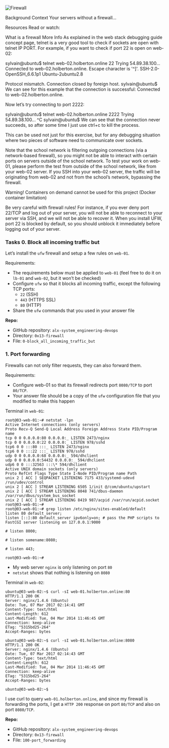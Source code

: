 ![Firewall](https://s3.amazonaws.com/intranet-projects-files/holbertonschool-sysadmin_devops/284/V1HjQ1Y.png)

Background Context
Your servers without a firewall…

Resources
Read or watch:

What is a firewall
More Info
As explained in the web stack debugging guide concept page, telnet is a very good tool to check if sockets are open with telnet IP PORT. For example, if you want to check if port 22 is open on web-02:

sylvain@ubuntu$ telnet web-02.holberton.online 22
Trying 54.89.38.100...
Connected to web-02.holberton.online.
Escape character is '^]'.
SSH-2.0-OpenSSH_6.6.1p1 Ubuntu-2ubuntu2.8

Protocol mismatch.
Connection closed by foreign host.
sylvain@ubuntu$
We can see for this example that the connection is successful: Connected to web-02.holberton.online.

Now let’s try connecting to port 2222:

sylvain@ubuntu$ telnet web-02.holberton.online 2222
Trying 54.89.38.100...
^C
sylvain@ubuntu$
We can see that the connection never succeeds, so after some time I just use ctrl+c to kill the process.

This can be used not just for this exercise, but for any debugging situation where two pieces of software need to communicate over sockets.

Note that the school network is filtering outgoing connections (via a network-based firewall), so you might not be able to interact with certain ports on servers outside of the school network. To test your work on web-01, please perform the test from outside of the school network, like from your web-02 server. If you SSH into your web-02 server, the traffic will be originating from web-02 and not from the school’s network, bypassing the firewall.

Warning!
Containers on demand cannot be used for this project (Docker container limitation)

Be very careful with firewall rules! For instance, if you ever deny port 22/TCP and log out of your server, you will not be able to reconnect to your server via SSH, and we will not be able to recover it. When you install UFW, port 22 is blocked by default, so you should unblock it immediately before logging out of your server.

### Tasks 0. Block all incoming traffic but

Let’s install the `ufw` firewall and setup a few rules on `web-01`.

Requirements:

- The requirements below must be applied to `web-01` (feel free to do it on `lb-01` and `web-02`, but it won’t be checked)
- Configure `ufw` so that it blocks all incoming traffic, except the following TCP ports:
	- `22` (SSH)
	- `443` (HTTPS SSL)
	- `80` (HTTP)
- Share the `ufw` commands that you used in your answer file

**Repo:**
- GitHub repository: `alx-system_engineering-devops`
- Directory: `0x13-firewall`
- File: `0-block_all_incoming_traffic_but`

### 1. Port forwarding

Firewalls can not only filter requests, they can also forward them.

Requirements:

- Configure web-01 so that its firewall redirects port `8080/TCP` to port `80/TCP`.
- Your answer file should be a copy of the `ufw` configuration file that you modified to make this happen

Terminal in `web-01`:

```
root@03-web-01:~# netstat -lpn
Active Internet connections (only servers)
Proto Recv-Q Send-Q Local Address Foreign Address State PID/Program name
tcp 0 0 0.0.0.0:80 0.0.0.0:_ LISTEN 2473/nginx
tcp 0 0 0.0.0.0:22 0.0.0.0:_ LISTEN 978/sshd
tcp6 0 0 :::80 :::_ LISTEN 2473/nginx
tcp6 0 0 :::22 :::_ LISTEN 978/sshd
udp 0 0 0.0.0.0:68 0.0.0.0:_ 594/dhclient
udp 0 0 0.0.0.0:54432 0.0.0.0:_ 594/dhclient
udp6 0 0 :::32563 :::\* 594/dhclient
Active UNIX domain sockets (only servers)
Proto RefCnt Flags Type State I-Node PID/Program name Path
unix 2 [ ACC ] SEQPACKET LISTENING 7175 433/systemd-udevd /run/udev/control
unix 2 [ ACC ] STREAM LISTENING 6505 1/init @/com/ubuntu/upstart
unix 2 [ ACC ] STREAM LISTENING 8048 741/dbus-daemon /var/run/dbus/system_bus_socket
unix 2 [ ACC ] STREAM LISTENING 8419 987/acpid /var/run/acpid.socket
root@03-web-01:~#
root@03-web-01:~# grep listen /etc/nginx/sites-enabled/default
listen 80 default_server;
listen [::]:80 default_server ipv6only=on; # pass the PHP scripts to FastCGI server listening on 127.0.0.1:9000

# listen 8000;

# listen somename:8080;

# listen 443;

root@03-web-01:~#
```

- My web server `nginx` is only listening on port `80`
- `netstat` shows that nothing is listening on `8080`

Terminal in `web-02`:

```
ubuntu@03-web-02:~$ curl -sI web-01.holberton.online:80
HTTP/1.1 200 OK
Server: nginx/1.4.6 (Ubuntu)
Date: Tue, 07 Mar 2017 02:14:41 GMT
Content-Type: text/html
Content-Length: 612
Last-Modified: Tue, 04 Mar 2014 11:46:45 GMT
Connection: keep-alive
ETag: "5315bd25-264"
Accept-Ranges: bytes

ubuntu@03-web-02:~$ curl -sI web-01.holberton.online:8080
HTTP/1.1 200 OK
Server: nginx/1.4.6 (Ubuntu)
Date: Tue, 07 Mar 2017 02:14:43 GMT
Content-Type: text/html
Content-Length: 612
Last-Modified: Tue, 04 Mar 2014 11:46:45 GMT
Connection: keep-alive
ETag: "5315bd25-264"
Accept-Ranges: bytes

ubuntu@03-web-02:~$

```

I use curl to query `web-01.holberton.online`, and since my firewall is forwarding the ports, I get a `HTTP 200` response on port `80/TCP` and also on port `8080/TCP`.

**Repo:**
- GitHub repository: `alx-system_engineering-devops`
- Directory: `0x13-firewall`
- File: `100-port_forwarding`
```
